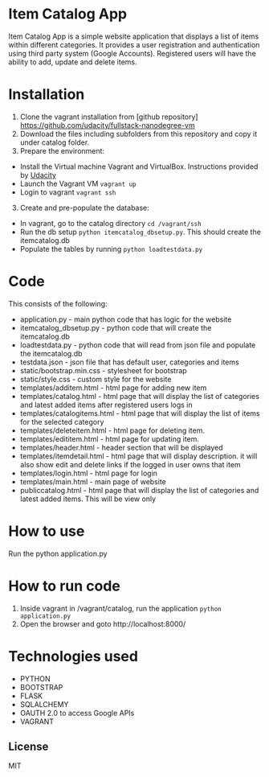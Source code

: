# Item Catalog App
Item Catalog App is a simple website application that displays a list of items within different categories.  It provides a user registration and authentication using third party system (Google Accounts).  Registered users will have the ability to add, update and delete items.

# Installation
1. Clone the vagrant installation from [github repository] https://github.com/udacity/fullstack-nanodegree-vm
2. Download the files including subfolders from this repository and copy it under catalog folder.
3. Prepare the environment: 
- Install the Virtual machine Vagrant and VirtualBox.  Instructions provided by [Udacity](https://classroom.udacity.com/nanodegrees/nd004/parts/8d3e23e1-9ab6-47eb-b4f3-d5dc7ef27bf0/modules/bc51d967-cb21-46f4-90ea-caf73439dc59/lessons/5475ecd6-cfdb-4418-85a2-f2583074c08d/concepts/14c72fe3-e3fe-4959-9c4b-467cf5b7c3a0)
- Launch the Vagrant VM `vagrant up`
- Login to vagrant `vagrant ssh`
3. Create and pre-populate the database:
- In vagrant, go to the catalog directory `cd /vagrant/ssh`
- Run the db setup `python itemcatalog_dbsetup.py`. This should create the itemcatalog.db
- Populate the tables by running `python loadtestdata.py`

# Code
This consists of the following:
- application.py - main python code that has logic for the website
- itemcatalog_dbsetup.py - python code that will create the itemcatalog.db
- loadtestdata.py - python code that will read from json file and populate the itemcatalog.db
- testdata.json - json file that has default user, categories and items
- static/bootstrap.min.css - stylesheet for bootstrap
- static/style.css - custom style for the website
- templates/additem.html - html page for adding new item
- templates/catalog.html - html page that will display the list of categories and latest added items after registered users logs in
- templates/catalogitems.html - html page that will display the list of items for the selected category
- templates/deleteitem.html - html page for deleting item. 
- templates/edititem.html - html page for updating item.
- templates/header.html - header section that will be displayed
- templates/itemdetail.html - html page that will display description. it will also show edit and delete links if the logged in user owns that item
- templates/login.html - html page for login
- templates/main.html - main page of website
- publiccatalog.html - html page that will display the list of categories and latest added items. This will be view only

# How to use
Run the python application.py

# How to run code
1. Inside vagrant in /vagrant/catalog, run the application `python application.py`
2. Open the browser and goto http://localhost:8000/


# Technologies used
- PYTHON
- BOOTSTRAP
- FLASK
- SQLALCHEMY
- OAUTH 2.0 to access Google APIs 
- VAGRANT

License
----

MIT


